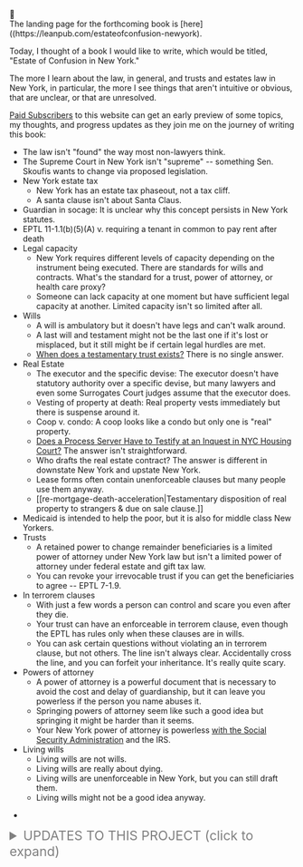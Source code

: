 <div class="kg-card kg-callout-card kg-callout-card-grey"><div class="kg-callout-emoji">📖</div><div class="kg-callout-text">The landing page for the forthcoming book is [here]((https://leanpub.com/estateofconfusion-newyork).</div></div>

Today, I thought of a book I would like to write, which would be titled, "Estate of Confusion in New York." 

The more I learn about the law, in general, and trusts and estates law in New York, in particular, the more I see things that aren't intuitive or obvious, that are unclear, or that are unresolved. 

[Paid Subscribers](https://www.willstrustsestates.info/#/portal/signup/) to this website can get an early preview of some topics, my thoughts, and progress updates as they join me on the journey of writing this book: 

<!--membersonly-->

+ The law isn't "found" the way most non-lawyers think. 
+ The Supreme Court in New York isn't "supreme" -- something Sen. Skoufis wants to change via proposed legislation.  
+ New York estate tax 
	+ New York has an estate tax phaseout, not a tax cliff. 
	+ A santa clause isn't about Santa Claus. 
+ Guardian in socage: It is unclear why this concept persists in New York statutes.  
+ EPTL 11-1.1(b)(5)(A) v. requiring a tenant in common to pay rent after death 
+ Legal capacity 
	+ New York requires different levels of capacity depending on the instrument being executed. There are standards for wills and contracts. What's the standard for a trust, power of attorney, or health care proxy? 
	+ Someone can lack capacity at one moment but have sufficient legal capacity at another. Limited capacity isn't so limited after all. 
+ Wills 
	+ A will is ambulatory but it doesn't have legs and can't walk around. 
	+ A last will and testament might not be the last one if it's lost or misplaced, but it still might be if certain legal hurdles are met. 
	+ [When does a testamentary trust exists?](https://www.willstrustsestates.info/what-is-the-date-for-a-testamentary-trust-under-new-york-law/) There is no single answer. 
+ Real Estate 
	+ The executor and the specific devise: The executor doesn't have statutory authority over a specific devise, but many lawyers and even some Surrogates Court judges assume that the executor does. 
	+ Vesting of property at death: Real property vests immediately but there is suspense around it. 
	+ Coop v. condo: A coop looks like a condo but only one is "real" property. 
	+ [Does a Process Server Have to Testify at an Inquest in NYC Housing Court?](https://www.willstrustsestates.info/does-a-processor-server-have-to-testify-at-an-inquest-in-nyc-housing-court/) The answer isn't straightforward. 
	+ Who drafts the real estate contract? The answer is different in downstate New York and upstate New York. 
	+ Lease forms often contain unenforceable clauses but many people use them anyway. <!-- Kuklin -->
	+ <a id="re-mortgage-death-acceleration"></a>[[re-mortgage-death-acceleration|Testamentary disposition of real property to strangers & due on sale clause.]]
+ Medicaid is intended to help the poor, but it is also for middle class New Yorkers. 
+ Trusts 
	+ A retained power to change remainder beneficiaries is a limited power of attorney under New York law but isn't a limited power of attorney under federal estate and gift tax law. 
	+ You can revoke your irrevocable trust if you can get the beneficiaries to agree -- EPTL 7-1.9. 
+ In terrorem clauses 
	+ With just a few words a person can control and scare you even after they die. 
	+ Your trust can have an enforceable in terrorem clause, even though the EPTL has rules only when these clauses are in wills. 
	+ You can ask certain questions without violating an in terrorem clause, but not others. The line isn't always clear. Accidentally cross the line, and you can forfeit your inheritance. It's really quite scary.
+ Powers of attorney  
	+ A power of attorney is a powerful document that is necessary to avoid the cost and delay of guardianship, but it can leave you powerless if the person you name abuses it. 
	+ Springing powers of attorney seem like such a good idea but springing it might be harder than it seems.  
	+ Your New York power of attorney is powerless [with the Social Security Administration](https://www.willstrustsestates.info/your-power-of-attorney-means-nothing-to-the-social-security-administration/) and the IRS.
+ Living wills 
	+ Living wills are not wills. 
	+ Living wills are really about dying. 
	+ Living wills are unenforceable in New York, but you can still draft them. 
	+ Living wills might not be a good idea anyway. 
- <!-- 2024-01-12 Which law applies? -->  <!-- Red Casebook p.784: "N.Y. Est., Powers & Trusts Law §5-3.3 was repealed in 1981 (see Note 7 at page 736). Thus, if Rothko had died after 1981, under tradidonal principles only the Mark Rothko Foundation and the state attorney general, the overseer of charitable trusts, would have had standing to sue the executors. After Smithers v. St. Luke's-Roosevelt Hospital Center, page 751, however, it is an open question whether this is still true in New York." pdf-2024-02-12-1145 -->


<a id="updates"></a>


<details>
<summary style="color:grey; font-size: 23px;" >UPDATES TO THIS PROJECT (click to expand)</summary>
<br>

2024-03-03 - I added ["testamentary disposition of real property to strangers & due on sale clause"](#re-mortgage-death-acceleration). 

2024-03-02 - I created a Leanpub book that I will start writing and updating, using the lean-writing method: [📖Estate of Confusion - New York](https://leanpub.com/estateofconfusion-newyork). 

2023-10-14 - (1) I came up with the idea for the book and a list topics. (2) I created a tag for posts on this site that are relevant to the book: [Estate of Confusion in NY](https://www.willstrustsestates.info/tag/estate-of-confusion-in-ny/). 

</details>